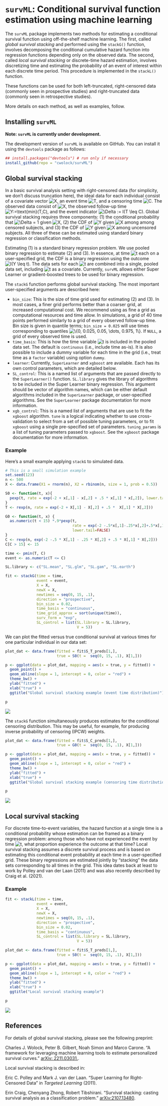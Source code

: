
<!-- README.md is generated from README.Rmd. Please edit that file -->

# `survML`: Conditional survival function estimation using machine learning

The `survML` package implements two methods for estimating a conditional
survival function using off-the-shelf machine learning. The first,
called *global survival stacking* and performed using the `stackG()`
function, involves decomposing the conditional cumulative hazard
function into regression functions depending only on the observed data.
The second, called *local survival stacking* or discrete-time hazard
estimation, involves discretizing time and estimating the probability of
an event of interest within each discrete time period. This procedure is
implemented in the `stackL()` function.

These functions can be used for both left-truncated, right-censored data
(commonly seen in prospective studies) and right-truncated data
(commonly seen in retrospective studies).

More details on each method, as well as examples, follow.

## Installing `survML`

**Note: `survML` is currently under development.**

The development version of `survML` is available on GitHub. You can
install it using the `devtools` package as follows:

``` r
## install.packages("devtools") # run only if necessary
install_github(repo = "cwolock/survML")
```

## Global survival stacking

In a basic survival analysis setting with right-censored data (for
simplicity, we don’t discuss truncation here), the ideal data for each
individual consist of a covariate vector
![X](https://latex.codecogs.com/png.image?%5Cdpi%7B110%7D&space;%5Cbg_white&space;X "X"),
an event time
![T](https://latex.codecogs.com/png.image?%5Cdpi%7B110%7D&space;%5Cbg_white&space;T "T"),
and a censoring time
![C](https://latex.codecogs.com/png.image?%5Cdpi%7B110%7D&space;%5Cbg_white&space;C "C").
The observed data consist of
![X](https://latex.codecogs.com/png.image?%5Cdpi%7B110%7D&space;%5Cbg_white&space;X "X"),
the observed follow-up time
![Y:=\text{min}(T,C)](https://latex.codecogs.com/png.image?%5Cdpi%7B110%7D&space;%5Cbg_white&space;Y%3A%3D%5Ctext%7Bmin%7D%28T%2CC%29 "Y:=\text{min}(T,C)"),
and the event indicator
![\Delta := I(T \leq C)](https://latex.codecogs.com/png.image?%5Cdpi%7B110%7D&space;%5Cbg_white&space;%5CDelta%20%3A%3D%20I%28T%20%5Cleq%20C%29 "\Delta := I(T \leq C)").
Global survival stacking requires three components: (1) the conditional
probability that
![\Delta = 1](https://latex.codecogs.com/png.image?%5Cdpi%7B110%7D&space;%5Cbg_white&space;%5CDelta%20%3D%201 "\Delta = 1")
given
![X](https://latex.codecogs.com/png.image?%5Cdpi%7B110%7D&space;%5Cbg_white&space;X "X"),
(2) the CDF of
![Y](https://latex.codecogs.com/png.image?%5Cdpi%7B110%7D&space;%5Cbg_white&space;Y "Y")
given
![X](https://latex.codecogs.com/png.image?%5Cdpi%7B110%7D&space;%5Cbg_white&space;X "X")
among among censored subjects, and (3) the CDF of
![Y](https://latex.codecogs.com/png.image?%5Cdpi%7B110%7D&space;%5Cbg_white&space;Y "Y")
given
![X](https://latex.codecogs.com/png.image?%5Cdpi%7B110%7D&space;%5Cbg_white&space;X "X")
among uncensored subjects. All three of these can be estimated using
standard binary regression or classification methods.

Estimating (1) is a standard binary regression problem. We use pooled
binary regression to estimate (2) and (3). In essence, at time
![t](https://latex.codecogs.com/png.image?%5Cdpi%7B110%7D&space;%5Cbg_white&space;t "t")
each on a user-specified grid, the CDF is a binary regression using the
outcome
![I(Y \leq t)](https://latex.codecogs.com/png.image?%5Cdpi%7B110%7D&space;%5Cbg_white&space;I%28Y%20%5Cleq%20t%29 "I(Y \leq t)").
The data sets for each
![t](https://latex.codecogs.com/png.image?%5Cdpi%7B110%7D&space;%5Cbg_white&space;t "t")
are combined into a single, pooled data set, including
![t](https://latex.codecogs.com/png.image?%5Cdpi%7B110%7D&space;%5Cbg_white&space;t "t")
as a covariate. Currently, `survML` allows either Super Learner or
gradient-boosted trees to be used for binary regression.

The `stackG` function performs global survival stacking. The most
important user-specified arguments are described here:

- `bin_size`: This is the size of time grid used for estimating (2) and
  (3). In most cases, a finer grid performs better than a coarser grid,
  at increased computational cost. We recommend using as fine a grid as
  computational resources and time allow. In simulations, a grid of 40
  time points performed similarly to a grid of every observed follow-up
  time. Bin size is given in quantile terms; `bin_size = 0.025` will use
  times corresponding to quantiles
  ![\\{0, 0.025, 0.05, \dots, 0.975, 1\\}](https://latex.codecogs.com/png.image?%5Cdpi%7B110%7D&space;%5Cbg_white&space;%5C%7B0%2C%200.025%2C%200.05%2C%20%5Cdots%2C%200.975%2C%201%5C%7D "\{0, 0.025, 0.05, \dots, 0.975, 1\}").
  If `NULL`, a grid of every observed time is used.
- `time_basis`: This is how the time variable
  ![t](https://latex.codecogs.com/png.image?%5Cdpi%7B110%7D&space;%5Cbg_white&space;t "t")
  is included in the pooled data set. The default is `continuous` (i.e.,
  include time as-is). It is also possible to include a dummy variable
  for each time in the grid (i.e., treat time as a `factor` variable)
  using option `dummy`.
- `learner`: Currently, `SuperLearner` and `xgboost` are available. Each
  has its own control parameters, which are detailed below.
- `SL_control`: This is a named list of arguments that are passed
  directly to the `SuperLearner()` function. `SL.library` gives the
  library of algorithms to be included in the Super Learner binary
  regression. This argument should be vector of algorithm names, which
  can be either default algorithms included in the `SuperLearner`
  package, or user-specified algorithms. See the `SuperLearner` package
  documentation for more information.
- `xgb_control`: This is a named list of arguments that are use to fit
  the `xgboost` algorithm. `tune` is a logical indicating whether to use
  cross-validation to select from a set of possible tuning parameters,
  or to fit `xgboost` using a single pre-specified set of parameters.
  `tuning_params` is a list of tuning parameters passed to `xgboost`.
  See the `xgboost` package documentation for more information.

### Example

Here’s a small example applying `stackG` to simulated data.

``` r
# This is a small simulation example
set.seed(123)
n <- 500
X <- data.frame(X1 = rnorm(n), X2 = rbinom(n, size = 1, prob = 0.5))

S0 <- function(t, x){
  pexp(t, rate = exp(-2 + x[,1] - x[,2] + .5 * x[,1] * x[,2]), lower.tail = FALSE)
}
T <- rexp(n, rate = exp(-2 + X[,1] - X[,2] + .5 *  X[,1] * X[,2]))

G0 <- function(t, x) {
  as.numeric(t < 15) *.9*pexp(t,
                              rate = exp(-2 -.5*x[,1]-.25*x[,2]+.5*x[,1]*x[,2]),
                              lower.tail=FALSE)
}
C <- rexp(n, exp(-2 -.5 * X[,1] - .25 * X[,2] + .5 * X[,1] * X[,2]))
C[C > 15] <- 15

time <- pmin(T, C)
event <- as.numeric(T <= C)

SL.library <- c("SL.mean", "SL.glm", "SL.gam", "SL.earth")

fit <- stackG(time = time,
              event = event,
              X = X,
              newX = X,
              newtimes = seq(0, 15, .1),
              direction = "prospective",
              bin_size = 0.02,
              time_basis = "continuous",
              time_grid_approx = sort(unique(time)),
              surv_form = "exp",
              SL_control = list(SL.library = SL.library,
                                V = 5))
```

We can plot the fitted versus true conditional survival at various times
for one particular individual in our data set:

``` r
plot_dat <- data.frame(fitted = fit$S_T_preds[1,], 
                       true = S0(t =  seq(0, 15, .1), X[1,]))

p <- ggplot(data = plot_dat, mapping = aes(x = true, y = fitted)) + 
  geom_point() + 
  geom_abline(slope = 1, intercept = 0, color = "red") + 
  theme_bw() + 
  ylab("fitted") +
  xlab("true") + 
  ggtitle("Global survival stacking example (event time distribution)")

p
```

![](man/figures/README-plot_stackG_example-1.png)<!-- -->

The `stackG` function simultaneously produces estimates for the
conditional censoring distribution. This may be useful, for example, for
producing inverse probability of censoring (IPCW) weights.

``` r
plot_dat <- data.frame(fitted = fit$S_C_preds[1,], 
                       true = G0(t =  seq(0, 15, .1), X[1,]))

p <- ggplot(data = plot_dat, mapping = aes(x = true, y = fitted)) + 
  geom_point() + 
  geom_abline(slope = 1, intercept = 0, color = "red") + 
  theme_bw() + 
  ylab("fitted") +
  xlab("true") + 
  ggtitle("Global survival stacking example (censoring time distribution)")

p
```

![](man/figures/README-plot_stackG_example_cens-1.png)<!-- -->

## Local survival stacking

For discrete time-to-event variables, the hazard function at a single
time is a conditional probability whose estimation can be framed as a
binary regression problem: among those who have not experienced the
event by time
![t](https://latex.codecogs.com/png.image?%5Cdpi%7B110%7D&space;%5Cbg_white&space;t "t"),
what proportion experience the outcome at that time? Local survival
stacking assumes a discrete survival process and is based on estimating
this conditional event probability at each time in a user-specified
grid. These binary regressions are estimated jointly by “stacking” the
data sets corresponding to all times in the grid. This idea dates back
at least to work by Polley and van der Laan (2011) and was also recently
described by Craig et al. (2021).

### Example

``` r
fit <- stackL(time = time,
              event = event,
              X = X,
              newX = X,
              newtimes = seq(0, 15, .1),
              direction = "prospective",
              bin_size = 0.02,
              time_basis = "continuous",
              SL_control = list(SL.library = SL.library,
                                V = 5))
```

``` r
plot_dat <- data.frame(fitted = fit$S_T_preds[1,], 
                       true = S0(t =  seq(0, 15, .1), X[1,]))

p <- ggplot(data = plot_dat, mapping = aes(x = true, y = fitted)) + 
  geom_point() + 
  geom_abline(slope = 1, intercept = 0, color = "red") + 
  theme_bw() + 
  ylab("fitted") +
  xlab("true") + 
  ggtitle("Local survival stacking example")

p
```

![](man/figures/README-plot_stackL_example-1.png)<!-- -->

## References

For details of global survival stacking, please see the following
preprint:

Charles J. Wolock, Peter B. Gilbert, Noah Simon and Marco Carone. “A
framework for leveraging machine learning tools to estimate personalized
survival curves.” [arXiv:
2211.03031.](https://arxiv.org/abs/2211.03031).

Local survival stacking is described in:

Eric C. Polley and Mark J. van der Laan. “Super Learning for
Right-Censored Data” in *Targeted Learning* (2011).

Erin Craig, Chenyang Zhong, Robert Tibshirani. “Survival stacking:
casting survival analysis as a classification problem.”
[arXiv:2107.13480](https://arxiv.org/abs/2107.13480).
